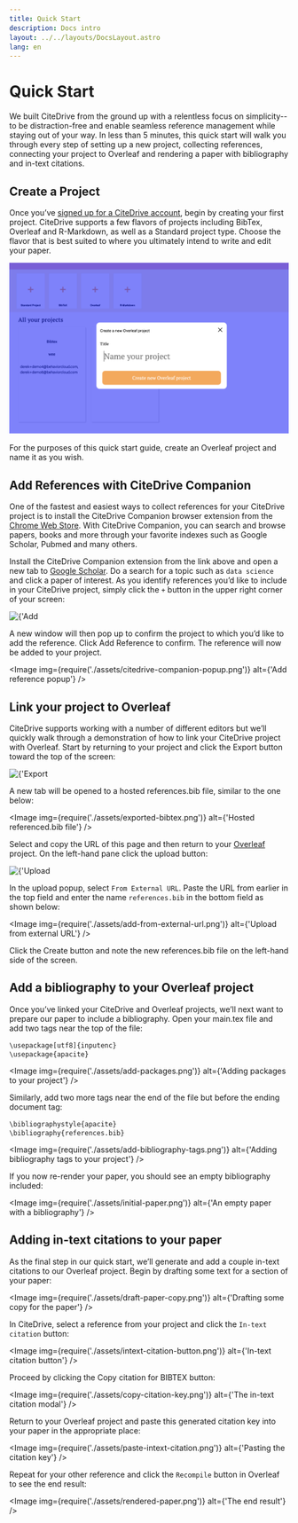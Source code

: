 ```yaml
---
title: Quick Start
description: Docs intro
layout: ../../layouts/DocsLayout.astro
lang: en
---
```


# Quick Start

We built CiteDrive from the ground up with a relentless focus on simplicity-- to be distraction-free and enable seamless reference management while staying out of your way. In less than 5 minutes, this quick start will walk you through every step of setting up a new project, collecting references, connecting your project to Overleaf and rendering a paper with bibliography and in-text citations.

## Create a Project

Once you’ve [signed up for a CiteDrive account](https://app.citedrive.com/sign-up), begin by creating your first project. CiteDrive supports a few flavors of projects including BibTex, Overleaf and R-Markdown, as well as a Standard project type. Choose the flavor that is best suited to where you ultimately intend to write and edit your paper.

![as](./assets/create-citedrive-project.png)

For the purposes of this quick start guide, create an Overleaf project and name it as you wish.

## Add References with CiteDrive Companion

One of the fastest and easiest ways to collect references for your CiteDrive project is to install the CiteDrive Companion browser extension from the [Chrome Web Store](https://chrome.google.com/webstore/detail/citedrive-companion/gmmonfphegngpcbcapfbgembkjeookik). With CiteDrive Companion, you can search and browse papers, books and more through your favorite indexes such as Google Scholar, Pubmed and many others.

Install the CiteDrive Companion extension from the link above and open a new tab to [Google Scholar](https://scholar.google.com/). Do a search for a topic such as `data science` and click a paper of interest. As you identify references you’d like to include in your CiteDrive project, simply click the `+` button in the upper right corner of your screen:

<div style={{maxWidth: '250px', margin: '0 auto'}}>
    <Image img={require('./assets/citedrive-companion-button.png')} alt={'Add reference button'} />
</div>

A new window will then pop up to confirm the project to which you’d like to add the reference. Click Add Reference to confirm. The reference will now be added to your project.

<Image img={require('./assets/citedrive-companion-popup.png')} alt={'Add reference popup'} />

## Link your project to Overleaf

CiteDrive supports working with a number of different editors but we’ll quickly walk through a demonstration of how to link your CiteDrive project with Overleaf. Start by returning to your project and click the Export button toward the top of the screen:

<div style={{maxWidth: '250px', margin: '0 auto'}}>
    <Image img={require('./assets/export-link.png')} alt={'Export link'} />
</div>

A new tab will be opened to a hosted references.bib file, similar to the one below:

<Image img={require('./assets/exported-bibtex.png')} alt={'Hosted referenced.bib file'} />

Select and copy the URL of this page and then return to your [Overleaf](https://www.overleaf.com/project) project. On the left-hand pane click the upload button:

<div style={{maxWidth: '250px', margin: '0 auto'}}>
    <Image img={require('./assets/upload-button.png')} alt={'Upload button'} />
</div>

In the upload popup, select `From External URL`. Paste the URL from earlier in the top field and enter the name `references.bib` in the bottom field as shown below:

<Image img={require('./assets/add-from-external-url.png')} alt={'Upload from external URL'} />

Click the Create button and note the new references.bib file on the left-hand side of the screen.

## Add a bibliography to your Overleaf project

Once you’ve linked your CiteDrive and Overleaf projects, we’ll next want to prepare our paper to include a bibliography. Open your main.tex file and add two tags near the top of the file:

    \usepackage[utf8]{inputenc}
    \usepackage{apacite}

<Image img={require('./assets/add-packages.png')} alt={'Adding packages to your project'} />

Similarly, add two more tags near the end of the file but before the ending document tag:

    \bibliographystyle{apacite}
    \bibliography{references.bib}

<Image img={require('./assets/add-bibliography-tags.png')} alt={'Adding bibliography tags to your project'} />

If you now re-render your paper, you should see an empty bibliography included:

<Image img={require('./assets/initial-paper.png')} alt={'An empty paper with a bibliography'} />

## Adding in-text citations to your paper

As the final step in our quick start, we’ll generate and add a couple in-text citations to our Overleaf project. Begin by drafting some text for a section of your paper:

<Image img={require('./assets/draft-paper-copy.png')} alt={'Drafting some copy for the paper'} />

In CiteDrive, select a reference from your project and click the `In-text citation` button:

<Image img={require('./assets/intext-citation-button.png')} alt={'In-text citation button'} />

Proceed by clicking the Copy citation for BIBTEX button:

<Image img={require('./assets/copy-citation-key.png')} alt={'The in-text citation modal'} />

Return to your Overleaf project and paste this generated citation key into your paper in the appropriate place:

<Image img={require('./assets/paste-intext-citation.png')} alt={'Pasting the citation key'} />

Repeat for your other reference and click the `Recompile` button in Overleaf to see the end result:

<Image img={require('./assets/rendered-paper.png')} alt={'The end result'} />
